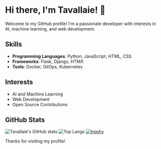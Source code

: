 # Hi there, I'm Tavallaie! 👋

Welcome to my GitHub profile! I'm a passionate developer with interests in AI, machine learning, and web development.

## Skills

- **Programming Languages**: Python, JavaScript, HTML, CSS
- **Frameworks**: Flask, Django, HTMX
- **Tools**: Docker, GitOps, Kubernetes

## Interests

- AI and Machine Learning
- Web Development
- Open Source Contributions

## GitHub Stats

![Tavallaie's GitHub stats](https://github-readme-stats.vercel.app/api?username=tavallaie&show_icons=true&theme=radical)
![Top Langs](https://github-readme-stats.vercel.app/api/top-langs/?username=tavallaie&layout=compact&theme=radical)
[![trophy](https://github-profile-trophy.vercel.app/?username=tavallaie&theme=radical)](https://github.com/ryo-ma/github-profile-trophy)

Thanks for visiting my profile!
